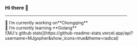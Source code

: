 ### Hi there 👋
<HR style="FILTER:alpha(opacity=100,finishopacity=0,style=1)" width="80%"color=#987cb9 SIZE=3>
 🔭 I’m currently working on**Chongqing**<br>
 🌱 I’m currently learning **Golang**<br>
 ![MJ's github stats](https://github-readme-stats.vercel.app/api?username=MJgopher&show_icons=true&theme=radical)


